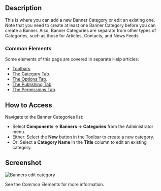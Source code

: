 <!-- Filename: Help4.x:Banners:_New_or_Edit_Category / Display title: Banners: Edit Category -->

## Description

This is where you can add a new Banner Category or edit an existing one.
Note that you need to create at least one Banner Category before you can
create a Banner. Also, Banner Categories are separate from other types
of Categories, such as those for Articles, Contacts, and News Feeds.

### Common Elements

Some elements of this page are covered in separate Help articles:

* [Toolbars](jdocmanual?article=help/common-elements/toolbars).
* [The Category Tab](jdocmanual?article=help/common-elements/edit-category).
* [The Options Tab](jdocmanual?article=help/common-elements/edit-category-options).
* [The Publishing Tab](jdocmanual?article=help/common-elements/edit-publishing).
* [The Permissions Tab](jdocmanual?article=help/common-elements/edit-permissions).

## How to Access

Navigate to the Banner Categories list:

- Select **Components → Banners → Categories** from the Administrator menu.
- Either: Select the **New** button in the Toolbar to create a new category.
- Or: Select a **Category Name** in the **Title** column to edit an existing category.

## Screenshot

![Banners edit category](../../../en/images/banners/banners-edit-category-category-tab.png)

See the Common Elements for more information.
